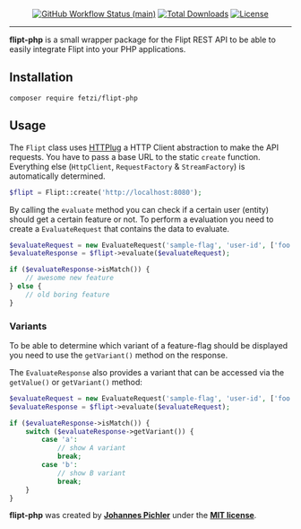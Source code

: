 <p align="center">
    <a href="https://github.com/fetzi/flipt-php/actions"><img alt="GitHub Workflow Status (main)" src="https://img.shields.io/github/workflow/status/fetzi/flipt-php/Tests/main"></a>
    <a href="https://packagist.org/packages/fetzi/flipt-php"><img alt="Total Downloads" src="https://img.shields.io/packagist/dt/fetzi/flipt-php"></a>
    <a href="https://packagist.org/packages/fetzi/flipt-php"><img alt="License" src="https://img.shields.io/packagist/l/fetzi/flipt-php"></a>
</p>

------
**flipt-php** is a small wrapper package for the Flipt REST API to be able to easily integrate Flipt into your PHP applications.

## Installation

```
composer require fetzi/flipt-php
```

## Usage
The `Flipt` class uses [HTTPlug](http://httplug.io/) a HTTP Client abstraction to make the API requests. You have to pass a base URL to the static `create` function. Everything else (`HttpClient`, `RequestFactory` & `StreamFactory`) is automatically determined.

```php
$flipt = Flipt::create('http://localhost:8080');
```

By calling the `evaluate` method you can check if a certain user (entity) should get a certain feature or not. To perform a evaluation you need to create a `EvaluateRequest` that contains the data to evaluate.

```php
$evaluateRequest = new EvaluateRequest('sample-flag', 'user-id', ['foo' => 'bar']);
$evaluateResponse = $flipt->evaluate($evaluateRequest);

if ($evaluateResponse->isMatch()) {
    // awesome new feature
} else {
    // old boring feature
}
```

### Variants
To be able to determine which variant of a feature-flag should be displayed you need to use the `getVariant()` method on the response.

The `EvaluateResponse` also provides a variant that can be accessed via the `getValue()` or `getVariant()` method:

```php
$evaluateRequest = new EvaluateRequest('sample-flag', 'user-id', ['foo' => 'bar']);
$evaluateResponse = $flipt->evaluate($evaluateRequest);

if ($evaluateResponse->isMatch()) {
    switch ($evaluateResponse->getVariant()) {
        case 'a':
            // show A variant
            break;
        case 'b':
            // show B variant
            break;
    }
}
```

**flipt-php** was created by **[Johannes Pichler](https://twitter.com/fetzi_io)** under the **[MIT license](https://opensource.org/licenses/MIT)**.
